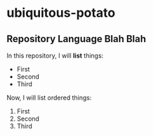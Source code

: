 # ubiquitous-potato
## Repository Language Blah Blah

In this repository, I will **list** things:
- First
- Second
- Third

Now, I will list ordered things:
1. First
2. Second
3. Third
